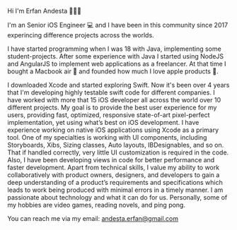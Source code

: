 Hi I'm Erfan Andesta 👨🏼‍💻

I'm an Senior iOS Engineer 💻 and I have been in this community since 2017 experincing difference projects across the worlds.

I have started programming when I was 18 with Java, implementing some student-projects.
After some experience with Java I started using NodeJS and AngularJS to implement web applications as a freelancer. 
At that time I bought a Macbook air 🥳 and founded how much I love apple products 🍏.


I downloaded Xcode and started exploring Swift. Now it's been over 4 years that I'm developing highly testable swift code for different companies.
I have worked with more that 15 iOS developer all across the world over 10 different projects.
My goal is to provide the best user experience for my users, providing fast, optimized, responsive state-of-art pixel-perfect implementation, yet using what’s best on iOS development.
I have experience working on native iOS applications using Xcode as a primary tool.
One of my specialties is working with UI components, including Storyboards, Xibs, Sizing classes, Auto layouts, IBDesignables, and so on.
That if handled correctly, very little UI customization is required in the code. Also, I have been developing views in code for better performance and faster development.
Apart from technical skills, I value my ability to work collaboratively with product owners, designers, and developers to gain a deep understanding of a product’s requirements and specifications which leads to work being produced with minimal errors in a timely manner. 
I am passionate about technology and what it can do for us. Personally, some of my hobbies are video games, reading novels, and ping pong.

You can reach me via my email: andesta.erfan@gmail.com
